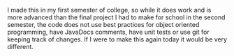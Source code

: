 I made this in my first semester of college, so while it does work and is more advanced than the final project I had to make for school in the second semester,
the code does not use best practices for object oriented programming, have JavaDocs comments, have unit tests or use git for keeping track of changes.
If I were to make this again today it would be very different.
